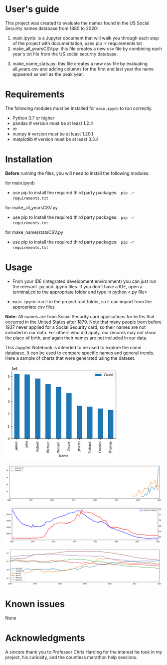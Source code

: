 # User's guide
This project was created to evaluate the names found in the US Social Security names database from 1880 to 2020: 
1) main.ipynb: is a Jupyter document that will walk you through each step of the project with documentation, uses pip -r requirements.txt
2) make_all_yearsCSV.py: this file creates a new csv file by combining each year's txt file from the US social security database.
3. make_name_stats.py: this file creates a new csv file by evaluating all_years.csv and adding columns for the first and last year the name appeared as well as the peak year. 

# Requirements
The following modules must be installed for `main.ipynb` to run correctly.  
- Python 3.7 or higher
- pandas        # version must be at least 1.2.4
- re
- numpy         # version must be at least 1.20.1
- matplotlib    # version must be at least 3.3.4

# Installation 
__Before__ running the files, you will need to install the following modules. 

for main.ipynb
- use pip to install the required third party packages:  ` pip -r requirements.txt`

for make_all_yearsCSV.py
- use pip to install the required third party packages:  ` pip -r requirements.txt`

for make_name)statsCSV.py
- use pip to install the required third party packages:  ` pip -r requirements.txt`

# Usage
- From your IDE (integrated development environment)  you can just run the relevant .py and .ipynb files. If you don't have a IDE, open a terminal,cd to the appropriate folder and type in python <.py file>

- `main.ipynb`: run it in the project root folder, so it can import from the appropriate csv files

__Note:__ All names are from Social Security card applications for births that occurred in the United States after 1879. Note that many people born before 1937 never applied for a Social Security card, so their names are not included in our data. For others who did apply, our records may not show the place of birth, and again their names are not included in our data.

This Jupyter Notebook is intended to be used to explore the name database. It can be used to compare specific names and general trends. Here a sample of charts that were generated using the dataset.

![Image of the most popular male names](img/images/male_pop.png)

![Chart displaying a single name](img/images/graycen_M_F.png)

![Chart showing names with the percent of total names used that year](img/images/james_with_percent_of_names.png)

![Chart displaying a group of names](img/images/friends_name_count.png)

# Known issues
None

# Acknowledgments
A sincere thank you to Professor Chris Harding for the interest he took in my project, his curiosity, and the countless marathon help sessions. 